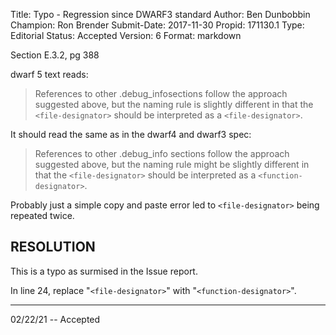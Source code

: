 Title:       Typo - Regression since DWARF3 standard
Author:      Ben Dunbobbin
Champion:    Ron Brender
Submit-Date: 2017-11-30
Propid:      171130.1
Type:        Editorial
Status:      Accepted
Version:     6
Format:      markdown

Section E.3.2, pg 388

dwarf 5 text reads:

> References to other .debug_infosections follow the approach suggested above, but the naming 
> rule is slightly different in that the `<file-designator>` should be interpreted as a `<file-designator>`.

It should read the same as in the dwarf4 and dwarf3 spec:

> References to other .debug_info sections follow the approach suggested above, but the naming 
> rule might be slightly different in that the `<file-designator>` should be interpreted as a 
> `<function-designator>`.

Probably just a simple copy and paste error led to `<file-designator>` being repeated twice.


RESOLUTION
----------

This is a typo as surmised in the Issue report.

In line 24, replace "`<file-designator>`" with "`<function-designator>`".

---

02/22/21 -- Accepted
